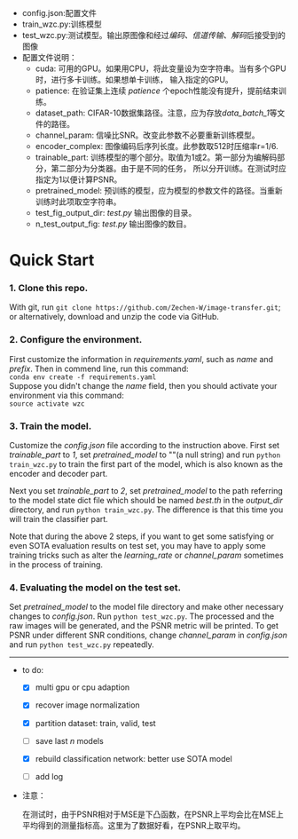 - config.json:配置文件
- train_wzc.py:训练模型
- test_wzc.py:测试模型。输出原图像和经过*编码、信道传输、解码*后接受到的图像
- 配置文件说明：
  - cuda: 可用的GPU。如果用CPU，将此变量设为空字符串。当有多个GPU时，进行多卡训练。如果想单卡训练，
  输入指定的GPU。
  - patience: 在验证集上连续 _patience_ 个epoch性能没有提升，提前结束训练。
  - dataset_path: CIFAR-10数据集路径。注意，应为存放*data_batch_1*等文件的路径。
  - channel_param: 信噪比SNR。改变此参数不必要重新训练模型。
  - encoder_complex: 图像编码后序列长度。此参数取512时压缩率r=1/6.
  - trainable_part: 训练模型的哪个部分。取值为1或2。第一部分为编解码部分，第二部分为分类器。由于是不同的任务，
  所以分开训练。在测试时应指定为1以便计算PSNR。
  - pretrained_model: 预训练的模型，应为模型的参数文件的路径。当重新训练时此项取空字符串。
  - test_fig_output_dir: _test.py_ 输出图像的目录。
  - n_test_output_fig: _test.py_ 输出图像的数目。
# Quick Start
  ### 1. Clone this repo.  
  With git, run `git clone https://github.com/Zechen-W/image-transfer.git`;  
  or alternatively, download and unzip the code via GitHub.
  ### 2. Configure the environment.  
  First customize the information in *requirements.yaml*, such as _name_ and _prefix_.
  Then in commend line, run this command:  
  `conda env create -f requirements.yaml`  
  Suppose you didn't change the _name_ field, then you should activate your environment via this command:  
  `source activate wzc`
  ### 3. Train the model.  
  Customize the _config.json_ file according to the instruction above. First set _trainable_part_ to
  _1_, set _pretrained_model_ to ""(a null string) and run `python train_wzc.py` to train the first part of the model, which is also known as
  the encoder and decoder part.  

  Next you set _trainable_part_ to _2_, set _pretrained_model_ to the path referring to 
  the model state dict file which should be named _best.th_ in the _output_dir_ directory,
  and run `python train_wzc.py`. The 
  difference is that this time you will train the classifier part. 
  
  Note that during the above 2
  steps, if you want to get some satisfying or even SOTA evaluation results on test set, you may 
  have to apply some training tricks such as alter the _learning_rate_ or _channel_param_ sometimes
  in the process of training.
  ### 4. Evaluating the model on the test set.
  Set _pretrained_model_ to the model file directory and make other necessary changes to _config.json_.
  Run `python test_wzc.py`. The processed and the raw images will be generated, and the PSNR metric will be
  printed. To get PSNR under different SNR conditions, change _channel_param_ in _config.json_ and run
  `python test_wzc.py` repeatedly. 
  

---
- to do:
  - [x] multi gpu or cpu adaption
  - [x] recover image normalization
  - [x] partition dataset: train, valid, test
  - [ ] save last _n_ models
  - [x] rebuild classification network: better use SOTA model
  - [ ] add log


- 注意： 

  在测试时，由于PSNR相对于MSE是下凸函数，在PSNR上平均会比在MSE上平均得到的测量指标高。这里为了数据好看，在PSNR上取平均。